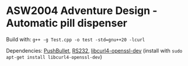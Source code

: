# ASW2004 Adventure Design - Automatic pill dispenser

Build with: `g++ -g Test.cpp -o test -std=gnu++20 -lcurl`

Dependencies: [PushBullet](https://github.com/11mariom/pushbullet), [RS232](https://gitlab.com/Teuniz/RS-232), [libcurl4-openssl-dev](https://curl.se/libcurl/) (install with `sudo apt-get install libcurl4-openssl-dev`)


